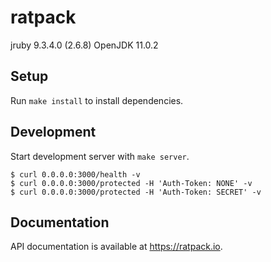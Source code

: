 # ratpack

jruby 9.3.4.0 (2.6.8) OpenJDK 11.0.2

## Setup

Run `make install` to install dependencies.

## Development

Start development server with `make server`.
```
$ curl 0.0.0.0:3000/health -v
$ curl 0.0.0.0:3000/protected -H 'Auth-Token: NONE' -v
$ curl 0.0.0.0:3000/protected -H 'Auth-Token: SECRET' -v
```

## Documentation

API documentation is available at https://ratpack.io.
